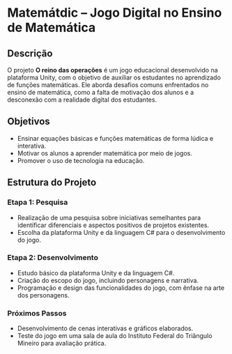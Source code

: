 # Matemátdic – Jogo Digital no Ensino de Matemática

## Descrição

O projeto **O reino das operações** é um jogo educacional desenvolvido na plataforma Unity, com o objetivo de auxiliar os estudantes no aprendizado de funções matemáticas. Ele aborda desafios comuns enfrentados no ensino de matemática, como a falta de motivação dos alunos e a desconexão com a realidade digital dos estudantes.

## Objetivos

- Ensinar equações básicas e funções matemáticas de forma lúdica e interativa.
- Motivar os alunos a aprender matemática por meio de jogos.
- Promover o uso de tecnologia na educação.

## Estrutura do Projeto

### Etapa 1: Pesquisa

- Realização de uma pesquisa sobre iniciativas semelhantes para identificar diferenciais e aspectos positivos de projetos existentes.
- Escolha da plataforma Unity e da linguagem C# para o desenvolvimento do jogo.

### Etapa 2: Desenvolvimento

- Estudo básico da plataforma Unity e da linguagem C#.
- Criação do escopo do jogo, incluindo personagens e narrativa.
- Programação e design das funcionalidades do jogo, com ênfase na arte dos personagens.

### Próximos Passos

- Desenvolvimento de cenas interativas e gráficos elaborados.
- Teste do jogo em uma sala de aula do Instituto Federal do Triângulo Mineiro para avaliação prática.

